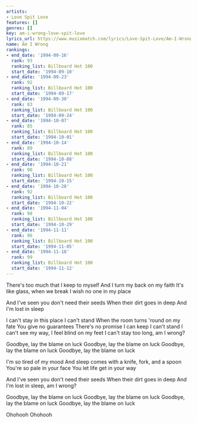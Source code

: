 ```yaml
---
artists:
- Love Spit Love
features: []
genres: []
key: am-i-wrong-love-spit-love
lyrics_url: https://www.musixmatch.com/lyrics/Love-Spit-Love/Am-I-Wrong
name: Am I Wrong
rankings:
- end_date: '1994-09-16'
  rank: 93
  ranking_list: Billboard Hot 100
  start_date: '1994-09-10'
- end_date: '1994-09-23'
  rank: 92
  ranking_list: Billboard Hot 100
  start_date: '1994-09-17'
- end_date: '1994-09-30'
  rank: 83
  ranking_list: Billboard Hot 100
  start_date: '1994-09-24'
- end_date: '1994-10-07'
  rank: 85
  ranking_list: Billboard Hot 100
  start_date: '1994-10-01'
- end_date: '1994-10-14'
  rank: 89
  ranking_list: Billboard Hot 100
  start_date: '1994-10-08'
- end_date: '1994-10-21'
  rank: 90
  ranking_list: Billboard Hot 100
  start_date: '1994-10-15'
- end_date: '1994-10-28'
  rank: 92
  ranking_list: Billboard Hot 100
  start_date: '1994-10-22'
- end_date: '1994-11-04'
  rank: 98
  ranking_list: Billboard Hot 100
  start_date: '1994-10-29'
- end_date: '1994-11-11'
  rank: 96
  ranking_list: Billboard Hot 100
  start_date: '1994-11-05'
- end_date: '1994-11-18'
  rank: 99
  ranking_list: Billboard Hot 100
  start_date: '1994-11-12'
---
```

There's too much that I keep to myself
And I turn my back on my faith
It's like glass, when we break
I wish no one in my place

And I've seen you don't need their seeds
When their dirt goes in deep
And I'm lost in sleep

I can't stay in this place
I can't stand
When the room turns 'round on my fate
You give no guarantees
There's no promise I can keep
I can't stand
I can't see my way, I feel blind on my feet
I can't stay too long, am I wrong?

Goodbye, lay the blame on luck
Goodbye, lay the blame on luck
Goodbye, lay the blame on luck
Goodbye, lay the blame on luck

I'm so tired of my mood
And sleep comes with a knife, fork, and a spoon
You're so pale in your face
You let life get in your way

And I've seen you don't need their seeds
When their dirt goes in deep
And I'm lost in sleep, am I wrong?

Goodbye, lay the blame on luck
Goodbye, lay the blame on luck
Goodbye, lay the blame on luck
Goodbye, lay the blame on luck

Ohohooh
Ohohooh
